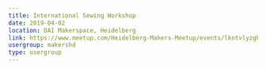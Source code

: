 ```yaml
---
title: International Sewing Workshop
date: 2019-04-02
location: DAI Makerspace, Heidelberg
link: https://www.meetup.com/Heidelberg-Makers-Meetup/events/lkntvlyzgbdb/
usergroup: makershd
type: usergroup
---
```


